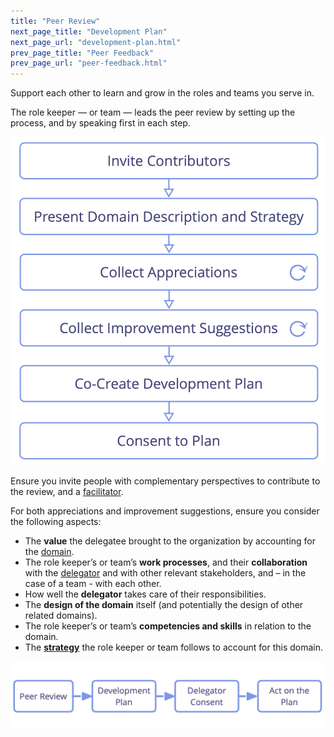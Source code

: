 ```yaml
---
title: "Peer Review"
next_page_title: "Development Plan"
next_page_url: "development-plan.html"
prev_page_title: "Peer Feedback"
prev_page_url: "peer-feedback.html"
---
```



<div class="card summary"><div class="card-body">Support each other to learn and grow in the roles and teams you serve in.
</div></div>

The role keeper — or team — leads the peer review by setting up the process, and by speaking first in each step.

![Peer review process](img/process/peer-review.png)

Ensure you invite people with complementary perspectives to contribute to the review, and a [facilitator](facilitate-meetings.html).

For both appreciations and improvement suggestions, ensure you consider the following aspects:

-   The **value** the delegatee brought to the organization by accounting for the <a href="glossary.html#entry-domain" class="glossary-tooltip" data-toggle="tooltip" title="Domain: A distinct area of responsibility and authority within an organization.">domain</a>.
-   The role keeper’s or team’s **work processes**, and their **collaboration** with the <a href="glossary.html#entry-delegator" class="glossary-tooltip" data-toggle="tooltip" title="Delegator: An individual or group delegating responsibility for a domain to other(s).">delegator</a> and with other relevant stakeholders, and – in the case of a team - with each other.
-   How well the **delegator** takes care of their responsibilities.
-   The **design of the domain** itself (and potentially the design of other related domains).
-   The role keeper’s or team’s **competencies and skills** in relation to the domain.
-   The **<a href="glossary.html#entry-strategy" class="glossary-tooltip" data-toggle="tooltip" title="Strategy: A high level approach for how people will create value to successfully account for a domain.">strategy</a>** the role keeper or team follows to account for this domain.

![Continuous improvement of people's ability to effectively keep roles or collaborate in teams](img/evolution/development-process.png)


